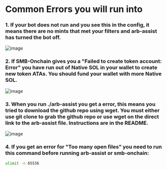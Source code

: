 # Common Errors you will run into

### 1. If your bot does not run and you see this in the config, it means there are no mints that met your filters and arb-assist has turned the bot off.

![image](https://github.com/user-attachments/assets/114a929f-9d3c-4dbd-a872-11a0d82213ff)

### 2. If SMB-Onchain gives you a "Failed to create token account: Error" you have run out of Native SOL in your wallet to create new token ATAs. You should fund your wallet with more Native SOL.

![image](https://github.com/user-attachments/assets/23a202ae-0c94-47c9-a31e-901df1afa1ba)

### 3. When you run ./arb-assist you get a <!DOCTYPE html> error, this means you tried to download the github repo using wget. You must either use git clone to grab the github repo or use wget on the direct link to the arb-assist file. Instructions are in the README.

![image](https://github.com/user-attachments/assets/cafdc9dd-f354-4ebf-b18f-4f1b8cd93043)

### 4. If you get an error for "Too many open files" you need to run this command before running arb-assist or smb-onchain:

```bash
ulimit -n 65536
```
